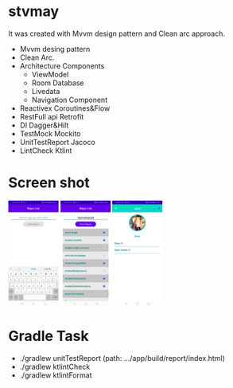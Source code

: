 # stvmay

It was created with Mvvm design pattern and Clean arc approach.

- Mvvm desing pattern
- Clean Arc.
- Architecture Components
  * ViewModel
  * Room Database
  * Livedata
  * Navigation Component
- Reactivex Coroutines&Flow
- RestFull api Retrofit
- DI Dagger&Hilt
- TestMock Mockito
- UnitTestReport Jacoco
- LintCheck Ktlint 

# Screen shot
<img src="https://github.com/seyfullahpolat/stvmay/blob/89f52ee66c65363546e65a30ebcee61ce0ce6511/ss/Screenshot_20220628_010451.png" width=20% height=20%/>  <img src="https://github.com/seyfullahpolat/stvmay/blob/89f52ee66c65363546e65a30ebcee61ce0ce6511/ss/Screenshot_20220628_010612.png" width=20% height=20%/> <img src="https://github.com/seyfullahpolat/stvmay/blob/89f52ee66c65363546e65a30ebcee61ce0ce6511/ss/Screenshot_20220628_011538.png" width=20% height=20%/>  
 
# Gradle Task
* ./gradlew unitTestReport (path: .../app/build/report/index.html)
* ./gradlew ktlintCheck
* ./gradlew ktlintFormat



 
 
